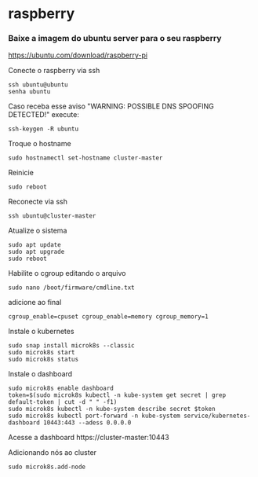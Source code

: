 # raspberry

### Baixe a imagem do ubuntu server para o seu raspberry
https://ubuntu.com/download/raspberry-pi

Conecte o raspberry via ssh
```console
ssh ubuntu@ubuntu
senha ubuntu
```
Caso receba esse aviso "WARNING: POSSIBLE DNS SPOOFING DETECTED!" execute:
```console
ssh-keygen -R ubuntu
```

Troque o hostname
```console
sudo hostnamectl set-hostname cluster-master
```

Reinicie
```console
sudo reboot
```

Reconecte via ssh
```console
ssh ubuntu@cluster-master
```

Atualize o sistema
```console
sudo apt update
sudo apt upgrade
sudo reboot
```

Habilite o cgroup editando o arquivo
```console
sudo nano /boot/firmware/cmdline.txt
```
adicione ao final
```
cgroup_enable=cpuset cgroup_enable=memory cgroup_memory=1
```


Instale o kubernetes
```console
sudo snap install microk8s --classic
sudo microk8s start
sudo microk8s status
```

Instale o dashboard
```console
sudo microk8s enable dashboard
token=$(sudo microk8s kubectl -n kube-system get secret | grep default-token | cut -d " " -f1)
sudo microk8s kubectl -n kube-system describe secret $token
sudo microk8s kubectl port-forward -n kube-system service/kubernetes-dashboard 10443:443 --adess 0.0.0.0
```

Acesse a dashboard
https://cluster-master:10443

Adicionando nós ao cluster
```console
sudo microk8s.add-node
```


